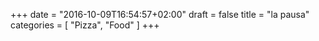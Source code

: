 +++
date = "2016-10-09T16:54:57+02:00"
draft = false
title = "la pausa"
categories = [
  "Pizza",
  "Food"
]
+++


